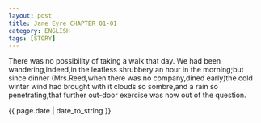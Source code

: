 ```yaml
---
layout: post
title: Jane Eyre CHAPTER 01-01
category: ENGLISH
tags: [STORY]
---
```

<body>
<p>There was no possibility of taking a walk that day. We had been wandering,indeed,in the leafless shrubbery an hour in the morning;but since dinner (Mrs.Reed,when there was no company,dined early)the cold winter wind had brought with it clouds so sombre,and a rain so penetrating,that further out-door exercise was now out of the question.
</p>
{{ page.date | date_to_string }}
</body>
